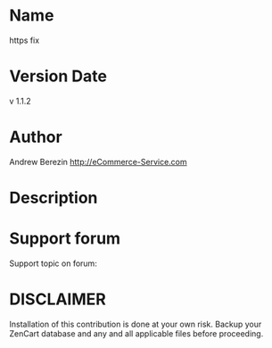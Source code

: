 Name
====
https fix

Version Date
==============
v 1.1.2

Author
======
Andrew Berezin http://eCommerce-Service.com

Description
===========


Support forum
=============
Support topic on forum:

DISCLAIMER
==========
Installation of this contribution is done at your own risk.
Backup your ZenCart database and any and all applicable files before proceeding.
